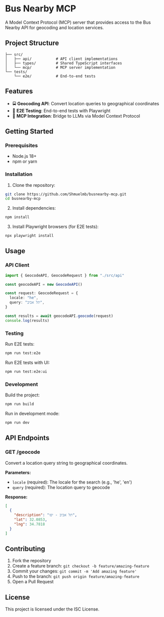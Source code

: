 # Bus Nearby MCP

A Model Context Protocol (MCP) server that provides access to the Bus Nearby API for geocoding and location services.

## Project Structure

```
├── src/
│   ├── api/           # API client implementations
│   ├── types/         # Shared TypeScript interfaces
│   └── mcp/           # MCP server implementation
└── tests/
    └── e2e/           # End-to-end tests
```

## Features

- 🚍 **Geocoding API**: Convert location queries to geographical coordinates
- 🧪 **E2E Testing**: End-to-end tests with Playwright
- 🔌 **MCP Integration**: Bridge to LLMs via Model Context Protocol

## Getting Started

### Prerequisites

- Node.js 18+
- npm or yarn

### Installation

1. Clone the repository:

```bash
git clone https://github.com/Shmuelmb/busnearby-mcp.git
cd busnearby-mcp
```

2. Install dependencies:

```bash
npm install
```

3. Install Playwright browsers (for E2E tests):

```bash
npx playwright install
```

## Usage

### API Client

```typescript
import { GeocodeAPI, GeocodeRequest } from "./src/api"

const geocodeAPI = new GeocodeAPI()

const request: GeocodeRequest = {
  locale: "he",
  query: "תל אביב",
}

const results = await geocodeAPI.geocode(request)
console.log(results)
```

### Testing

Run E2E tests:

```bash
npm run test:e2e
```

Run E2E tests with UI:

```bash
npm run test:e2e:ui
```

### Development

Build the project:

```bash
npm run build
```

Run in development mode:

```bash
npm run dev
```

## API Endpoints

### GET /geocode

Convert a location query string to geographical coordinates.

**Parameters:**

- `locale` (required): The locale for the search (e.g., 'he', 'en')
- `query` (required): The location query to geocode

**Response:**

```json
[
  {
    "description": "תל אביב - יפו",
    "lat": 32.0853,
    "lng": 34.7818
  }
]
```

## Contributing

1. Fork the repository
2. Create a feature branch: `git checkout -b feature/amazing-feature`
3. Commit your changes: `git commit -m 'Add amazing feature'`
4. Push to the branch: `git push origin feature/amazing-feature`
5. Open a Pull Request

## License

This project is licensed under the ISC License.
